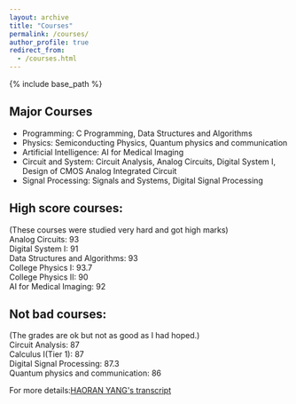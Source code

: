 ```yaml
---
layout: archive
title: "Courses"
permalink: /courses/
author_profile: true
redirect_from:
  - /courses.html
---
```


{% include base_path %}


## Major Courses
* Programming: C Programming, Data Structures and Algorithms
* Physics: Semiconducting Physics, Quantum physics and communication
* Artificial Intelligence: AI for Medical Imaging
* Circuit and System: Circuit Analysis, Analog Circuits, Digital System I, Design of CMOS Analog Integrated Circuit
* Signal Processing: Signals and Systems, Digital Signal Processing

## High score courses:
(These courses were studied very hard and got high marks)<br>
Analog Circuits: 93<br>
Digital System I: 91<br>
Data Structures and Algorithms: 93<br>
College Physics I: 93.7<br>
College Physics II: 90<br>
AI for Medical Imaging: 92<br>

## Not bad courses:
(The grades are ok but not as good as I had hoped.)<br>
Circuit Analysis: 87<br>
Calculus I(Tier 1): 87<br>
Digital Signal Processing: 87.3<br>
Quantum physics and communication: 86<br>

For more details:[HAORAN YANG's transcript](../assets/Haoran_Yang_transcript.pdf)
